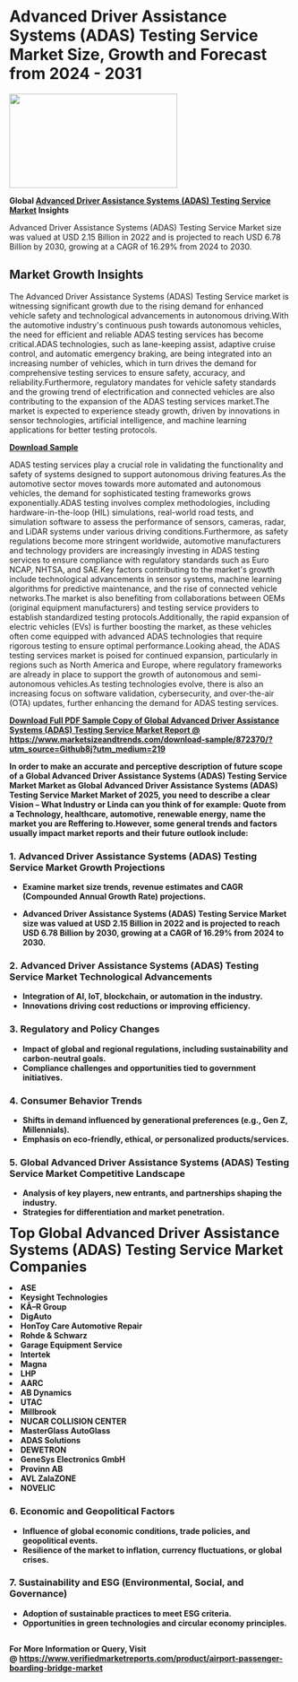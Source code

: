 <H1>Advanced Driver Assistance Systems (ADAS) Testing Service Market Size, Growth and Forecast from 2024 - 2031</H1><img class="aligncenter size-medium wp-image-584254" src="https://thirdeyenews.in/wp-content/uploads/2024/09/Global-Market-Research-300x168.jpeg" alt="" width="300" height="168" /><p><strong>Global&nbsp;<a href="https://www.marketsizeandtrends.com/download-sample/872370/?utm_source=Github8j?utm_medium=219">Advanced Driver Assistance Systems (ADAS) Testing Service Market</a> Insights</strong></p><p>Advanced Driver Assistance Systems (ADAS) Testing Service Market size was valued at USD 2.15 Billion in 2022 and is projected to reach USD 6.78 Billion by 2030, growing at a CAGR of 16.29% from 2024 to 2030.</p><p><h2>Market Growth Insights</h2> <p>The Advanced Driver Assistance Systems (ADAS) Testing Service market is witnessing significant growth due to the rising demand for enhanced vehicle safety and technological advancements in autonomous driving.With the automotive industry's continuous push towards autonomous vehicles, the need for efficient and reliable ADAS testing services has become critical.ADAS technologies, such as lane-keeping assist, adaptive cruise control, and automatic emergency braking, are being integrated into an increasing number of vehicles, which in turn drives the demand for comprehensive testing services to ensure safety, accuracy, and reliability.Furthermore, regulatory mandates for vehicle safety standards and the growing trend of electrification and connected vehicles are also contributing to the expansion of the ADAS testing services market.The market is expected to experience steady growth, driven by innovations in sensor technologies, artificial intelligence, and machine learning applications for better testing protocols.</p> <p><strong><a href="#">Download Sample</a></strong></p> <p>ADAS testing services play a crucial role in validating the functionality and safety of systems designed to support autonomous driving features.As the automotive sector moves towards more automated and autonomous vehicles, the demand for sophisticated testing frameworks grows exponentially.ADAS testing involves complex methodologies, including hardware-in-the-loop (HIL) simulations, real-world road tests, and simulation software to assess the performance of sensors, cameras, radar, and LiDAR systems under various driving conditions.Furthermore, as safety regulations become more stringent worldwide, automotive manufacturers and technology providers are increasingly investing in ADAS testing services to ensure compliance with regulatory standards such as Euro NCAP, NHTSA, and SAE.Key factors contributing to the market's growth include technological advancements in sensor systems, machine learning algorithms for predictive maintenance, and the rise of connected vehicle networks.The market is also benefiting from collaborations between OEMs (original equipment manufacturers) and testing service providers to establish standardized testing protocols.Additionally, the rapid expansion of electric vehicles (EVs) is further boosting the market, as these vehicles often come equipped with advanced ADAS technologies that require rigorous testing to ensure optimal performance.Looking ahead, the ADAS testing services market is poised for continued expansion, particularly in regions such as North America and Europe, where regulatory frameworks are already in place to support the growth of autonomous and semi-autonomous vehicles.As testing technologies evolve, there is also an increasing focus on software validation, cybersecurity, and over-the-air (OTA) updates, further enhancing the demand for ADAS testing services.</p> <p><strong><a href="#"></p><p><span class=""><strong>Download Full PDF Sample Copy of Global Advanced Driver Assistance Systems (ADAS) Testing Service Market Report</strong> @ <a href="https://www.marketsizeandtrends.com/download-sample/872370/?utm_source=Github8j?utm_medium=219" target="_blank">https://www.marketsizeandtrends.com/download-sample/872370/?utm_source=Github8j?utm_medium=219</a></span></p><p>In order to make an accurate and perceptive description of future scope of a Global&nbsp;Advanced Driver Assistance Systems (ADAS) Testing Service Market Market as Global&nbsp;Advanced Driver Assistance Systems (ADAS) Testing Service Market Market of 2025, you need to describe a clear Vision &ndash; What Industry or Linda can you think of for example: Quote from a Technology, healthcare, automotive, renewable energy, name the market you are Reffering to.However, some general trends and factors usually impact market reports and their future outlook include:</p><h3>1.&nbsp;<strong>Advanced Driver Assistance Systems (ADAS) Testing Service Market Growth Projections</strong></h3><ul><li>Examine market size trends, revenue estimates and CAGR (Compounded Annual Growth Rate) projections.</li><li><p>Advanced Driver Assistance Systems (ADAS) Testing Service Market size was valued at USD 2.15 Billion in 2022 and is projected to reach USD 6.78 Billion by 2030, growing at a CAGR of 16.29% from 2024 to 2030.</p></li></ul><h3>2.&nbsp;<strong>Advanced Driver Assistance Systems (ADAS) Testing Service Market Technological Advancements</strong></h3><ul><li>Integration of AI, IoT, blockchain, or automation in the industry.</li><li>Innovations driving cost reductions or improving efficiency.</li></ul><h3>3.&nbsp;<strong>Regulatory and Policy Changes</strong></h3><ul><li>Impact of global and regional regulations, including sustainability and carbon-neutral goals.</li><li>Compliance challenges and opportunities tied to government initiatives.</li></ul><h3>4.&nbsp;<strong>Consumer Behavior Trends</strong></h3><ul><li>Shifts in demand influenced by generational preferences (e.g., Gen Z, Millennials).</li><li>Emphasis on eco-friendly, ethical, or personalized products/services.</li></ul><h3>5.&nbsp;<strong>Global Advanced Driver Assistance Systems (ADAS) Testing Service Market Competitive Landscape</strong></h3><ul><li>Analysis of key players, new entrants, and partnerships shaping the industry.</li><li>Strategies for differentiation and market penetration.</li></ul><p data-pm-slice="1 1 []"><span style="color: inherit; font-family: inherit; font-size: 25px;">Top Global Advanced Driver Assistance Systems (ADAS) Testing Service Market Companies</span></p><div class="" data-test-id=""><p><li>ASE</li><li> Keysight Technologies</li><li> KÃ–R Group</li><li> DigAuto</li><li> HonToy Care Automotive Repair</li><li> Rohde & Schwarz</li><li> Garage Equipment Service</li><li> Intertek</li><li> Magna</li><li> LHP</li><li> AARC</li><li> AB Dynamics</li><li> UTAC</li><li> Millbrook</li><li> NUCAR COLLISION CENTER</li><li> MasterGlass AutoGlass</li><li> ADAS Solutions</li><li> DEWETRON</li><li> GeneSys Electronics GmbH</li><li> Provinn AB</li><li> AVL ZalaZONE</li><li> NOVELIC</li></p></div><h3>6.&nbsp;<strong>Economic and Geopolitical Factors</strong></h3><ul><li>Influence of global economic conditions, trade policies, and geopolitical events.</li><li>Resilience of the market to inflation, currency fluctuations, or global crises.</li></ul><h3>7.&nbsp;<strong>Sustainability and ESG (Environmental, Social, and Governance)</strong></h3><ul><li>Adoption of sustainable practices to meet ESG criteria.</li><li>Opportunities in green technologies and circular economy principles.</li></ul><h2><strong style="font-size: 14px;">For More Information or Query, Visit @&nbsp;</strong><a style="background-color: #ffffff; font-size: 14px;" href="https://www.marketsizeandtrends.com/report/advanced-driver-assistance-systems-adas-testing-service-market/" target="_blank">https://www.verifiedmarketreports.com/product/airport-passenger-boarding-bridge-market</a></h2>